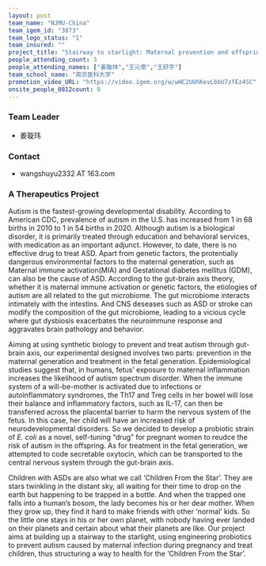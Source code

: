 ```yaml
---
layout: post
team_name: "NJMU-China"
team_igem_id: "3873"
team_logo_status: "1"
team_insured: ""
project_title: "Stairway to starlight: Maternal prevention and offspring treatment of autism induced by maternal infection during pregnancy"
people_attending_count: 3
people_attending_names: ["姜璇玮","王沁雯","王舒宇"]
team_school_name: "南京医科大学"
promotion_video_URL: "https://video.igem.org/w/wHC2UUhKevLbbU7zfEz4SC"
onsite_people_0812count: 0
---
```



### Team Leader
* 姜璇玮

### Contact
* wangshuyu2332 AT 163.com

### A Therapeutics Project

Autism is the fastest-growing developmental disability. According to American CDC, prevalence of autism in the U.S. has increased from 1 in 68 births in 2010 to 1 in 54 births in 2020. Although autism is a biological disorder, it is primarily treated through education and behavioral services, with medication as an important adjunct. However, to date, there is no effective drug to treat ASD. Apart from genetic factors, the protentially dangerous environmental factors to the maternal generation, such as Maternal immune activation(MIA) and Gestational diabetes mellitus (GDM), can also be the cause of ASD. According to the gut-brain axis theory, whether it is maternal immune activation or genetic factors, the etiologies of autism are all related to the gut microbiome. The gut microbiome interacts intimately with the intestins. And CNS deseases such as ASD or stroke can modify the composition of the gut microbiome, leading to a vicious cycle where gut dysbiosis exacerbates the neuroimmune response and aggravates brain pathology and behavior.

Aiming at using synthetic biology to prevent and treat autism through gut-brain axis, our experimental designed involves two parts: prevention in the maternal generation and treatment in the fetal generation. Epidemiological studies suggest that, in humans, fetus’ exposure to maternal inflammation increases the likelihood of autism spectrum disorder. When the immune system of a will-be-mother is activated due to infections or autoinflammatory syndromes, the Th17 and Treg cells in her bowel will lose their balance and inflammatory factors, such as IL-17, can then be transferred across the placental barrier to harm the nervous system of the fetus. In this case, her child will have an increased risk of neurodevelopmental disorders. So we decided to develop a probiotic strain of *E. coli* as a novel, self-tuning “drug” for pregnant women to reudce the risk of autism in the offspring. As for treatment in the fetal generation, we attempted to code secretable oxytocin, which can be transported to the central nervous system through the gut-brain axis. 

Children with ASDs are also what we call ‘Children From the Star’. They are stars twinkling in the distant sky, all waiting for their time to drop on the earth but happening to be trapped in a bottle. And when the trapped one falls into a human’s bosom, the lady becomes his or her dear mother. When they grow up, they find it hard to make friends with other ‘normal’ kids. So the little one stays in his or her own planet, with nobody having ever landed on their planets and certain about what their planets are like. Our project aims at building up a stairway to the starlight, using engineering probiotics to prevent autism caused by maternal infection during pregnancy and treat children, thus structuring a way to health for the ‘Children From the Star’.
